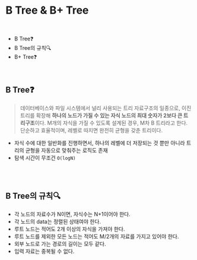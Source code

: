 # B Tree & B+ Tree

<br>

- B Tree❓
- B Tree의 규칙🔍
- B+ Tree❓

<br>

## B Tree❓

> 데이터베이스와 파일 시스템에서 널리 사용되는 트리 자료구조의 일종으로, 이진 트리를 확장해 **하나의 노드가 가질 수 있는 자식 노드의 최대 숫자가 2보다 큰 트리구조**이다. M개의 자식을 가질 수 있도록 설계된 경우, M차 B 트리라고 한다. 단순하고 효율적이며, 레벨로 따지면 완전히 균형을 갖춘 트리이다.

- 자식 수에 대한 일반화를 진행하면서, 하나의 레벨에 더 저장되는 것 뿐만 아니라 트리의 균형을 자동으로 맞춰주는 로직도 존재
- 탐색 시간이 무조건 `O(logN)`



<br>

<br>

## B Tree의 규칙🔍

- 각 노드의 자료수가 N이면, 자식수는 N+1이어야 한다.
- 각 노드의 data는 정렬된 상태여야 한다.
- 루트 노드는 적어도 2개 이상의 자식을 가져야 한다.
- 루트 노드를 제외한 모든 노드는 적어도 M/2개의 자료를 가지고 있어야 한다.
- 외부 노드로 가는 경로의 길이는 모두 같다.
- 입력 자료는 중복될 수 없다.

